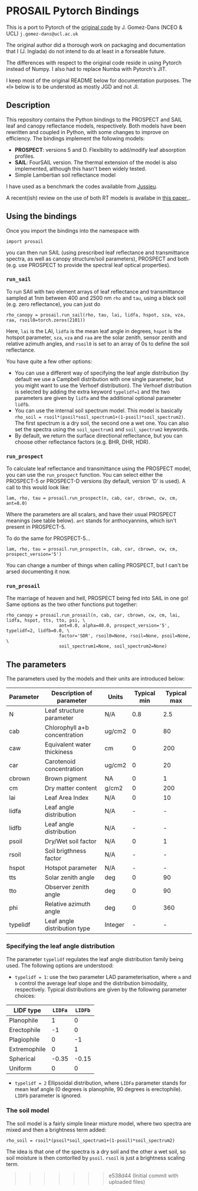 # PROSAIL Pytorch Bindings

This is a port to Pytorch of the [original code](https://zenodo.org/badge/latestdoi/19469/jgomezdans/prosail) by J. Gomez-Dans (NCEO & UCL) ``j.gomez-dans@ucl.ac.uk``

The original author did a thorough work on packaging and documentation that I (J. Inglada) do not intend to do at least in a forseable future.

The differences with respect to the original code reside in using Pytorch instead of Numpy. I also had to replace Numba with Pytorch's JIT.

I keep most of the original README below for documentation purposes. The «I» below is to be understod as mostly JGD and not JI.

## Description

This repository contains the Python bindings to the PROSPECT and SAIL leaf and 
canopy reflectance models, respectively. Both models have been rewritten and
coupled in Python, with some changes to improve on efficiency. The bindings implement
the following models:

* **PROSPECT**: versions 5 and D. Flexibility to add/modify leaf absorption profiles.
* **SAIL**: FourSAIL version. The thermal extension of the model is also implemented, although this hasn't been widely tested.
* Simple Lambertian soil reflectance model

I have used as a benchmark the codes available from [Jussieu](http://teledetection.ipgp.jussieu.fr/prosail/). 

A recent(ish) review on the use of both RT
models is availabe in [this paper](http://webdocs.dow.wur.nl/internet/grs/Workshops/Environmental_Applications_Imaging_Spectroscopy/12_Jacquemoud_Prospect/IEEE_Jacquemoud_PROSPECT.pdf)_.


## Using the bindings

Once you import the bindings into the namespace with

    import prosail
    
you can then run SAIL (using prescribed leaf reflectance and transmittance spectra, as well as canopy structure/soil parameters), PROSPECT and both (e.g. use PROSPECT to provide the spectral leaf optical properties).

### `run_sail`

To run SAIl with two element arrays of leaf reflectance and transmittance sampled at 1nm between 400 and 2500 nm `rho` and `tau`, using a black soil (e.g. zero reflectance), you can just do 

    rho_canopy = prosail.run_sail(rho, tau, lai, lidfa, hspot, sza, vza, raa, rsoil0=torch.zeros(2101))

Here, `lai` is the LAI, `lidfa` is the mean leaf angle in degrees, `hspot` is the hotspot parameter, `sza`, `vza` and `raa` are the solar zenith, sensor zenith and relative azimuth angles, and `rsoil0` is set to an array of 0s to define the soil reflectance.

You have quite a few other options:

* You can use a different way of specifying the leaf angle distribution (by default we use a Campbell distribution with one single parameter, but you might want to use the Verhoef distribution). The Verhoef distribution is selected by adding the extra keyword `typelidf=1` and the two parameters are given by `lidfa` and the additional optional parameter `lidfb`.
* You can use the internal soil spectrum model. This model is basically `rho_soil = rsoil*(psoil*soil_spectrum1+(1-psoil)*soil_spectrum2)`. The first spectrum is a dry soil, the second one a wet one. You can also set the spectra using the `soil_spectrum1` and `soil_spectrum2` keywords.
* By default, we return the surface directional reflectance, but you can choose other reflectance factors (e.g. BHR, DHR, HDR).


### `run_prospect`

To calculate leaf reflectance and transmittance using the PROSPECT model, you can use the `run_prospect` function. You can select either the PROSPECT-5 or PROSPECT-D versions (by default, version 'D' is used). A call to this would look like:
   
    lam, rho, tau = prosail.run_prospect(n, cab, car, cbrown, cw, cm, ant=8.0)
    
Where the parameters are all scalars, and have their usual PROSPECT meanings (see table below). `ant` stands for anthocyannins, which isn't present in PROSPECT-5.

To do the same for PROSPECT-5...

    lam, rho, tau = prosail.run_prospect(n, cab, car, cbrown, cw, cm, prospect_version='5')
    
You can change a number of things when calling PROSPECT, but I can't be arsed documenting it now.

### `run_prosail`

The marriage of heaven and hell, PROSPECT being fed into SAIL in one go! Same options as the two other functions put together:

    rho_canopy = prosail.run_prosail(n, cab, car, cbrown, cw, cm, lai, lidfa, hspot, tts, tto, psi, \
                        ant=0.0, alpha=40.0, prospect_version='5', typelidf=2, lidfb=0.0, \
                        factor='SDR', rsoil0=None, rsoil=None, psoil=None, \
                        soil_spectrum1=None, soil_spectrum2=None)
    

   


## The parameters

The parameters used by the models and their units are introduced below:

| Parameter   | Description of parameter        | Units        |Typical min | Typical max |
|-------------|---------------------------------|--------------|------------|-------------|
|   N         | Leaf structure parameter        | N/A          | 0.8        | 2.5         |
|  cab        | Chlorophyll a+b concentration   | ug/cm2       | 0          | 80          |
|  caw        | Equivalent water thickiness     | cm           | 0          | 200         |
|  car        | Carotenoid concentration        | ug/cm2       | 0          | 20          |
|  cbrown     | Brown pigment                   | NA           | 0          | 1           |
|  cm         | Dry matter content              | g/cm2        | 0          | 200         |
|  lai        | Leaf Area Index                 | N/A          | 0          | 10          |
|  lidfa      | Leaf angle distribution         | N/A          | -          | -           |
|  lidfb      | Leaf angle distribution         | N/A          | -          | -           |
|  psoil      | Dry/Wet soil factor             | N/A          | 0          | 1           |
|  rsoil      | Soil brigthness factor          | N/A          | -          | -           |
|  hspot      | Hotspot parameter               | N/A          | -          | -           |
|  tts        | Solar zenith angle              | deg          | 0          | 90          |
|  tto        | Observer zenith angle           | deg          | 0          | 90          |
|  phi        | Relative azimuth angle          | deg          | 0          | 360         |
| typelidf    | Leaf angle distribution type    | Integer      | -          | -           |

### Specifying the leaf angle distribution

The parameter ``typelidf`` regulates the leaf angle distribution family being used. The following options are understood:

* ``typelidf = 1``: use the two parameter LAD parameterisation, where ``a`` and ``b`` control the average leaf slope and the distribution bimodality, respectively. Typical distributions
are given by the following parameter  choices:

| LIDF type    | ``LIDFa`` |  ``LIDFb``       |
|--------------|-----------|------------------|
| Planophile   |    1      |  0               |
|   Erectophile|    -1     |   0              |
|   Plagiophile|     0     |  -1              |
|  Extremophile|    0      |  1               |
|   Spherical  |    -0.35  |  -0.15           |
|   Uniform    |     0     |   0              |

* ``typelidf = 2`` Ellipsoidal distribution, where ``LIDFa`` parameter stands for mean leaf angle (0 degrees is planophile, 90 degrees is erectophile). ``LIDFb`` parameter is ignored.
   
### The soil model

The soil model is a fairly simple linear mixture model, where two spectra are mixed and then a brightness term added:

    rho_soil = rsoil*(psoil*soil_spectrum1+(1-psoil)*soil_spectrum2)


The idea is that one of the spectra is a dry soil and the other a wet soil, so soil moisture is then contorlled by ``psoil``. ``rsoil`` is just a brightness scaling term.


>>>>>>> e538d44 (Initial commit with uploaded files)
